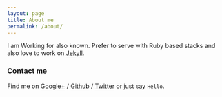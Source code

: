 ```yaml
---
layout: page
title: About me
permalink: /about/
---
```


I am Working for also known.
Prefer to serve with Ruby based stacks and also love to work on [Jekyll][jekyll].

### Contact me

Find me on [Google+][google] / [Github][github] / [Twitter][Twitter] or just say `Hello`.

[jekyll]: http://jekyllrb.com
[github]: https://github.com/gayanvirajith
[google]: https://plus.google.com/+GayanVirajith
[twitter]: https://twitter.com/gayanvirajith
